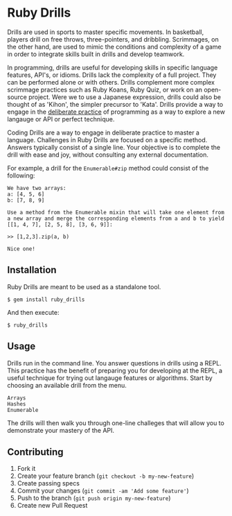 # Ruby Drills

Drills are used in sports to master specific movements. In basketball, players drill on free throws, three-pointers, and dribbling. Scrimmages, on the other hand, are used to mimic the conditions and complexity of a game in order to integrate skills built in drills and develop teamwork.

In programming, drills are useful for developing skills in specific language features, API's, or idioms. Drills lack the complexity of a full project. They can be performed alone or with others. Drills complement more complex scrimmage practices such as Ruby Koans, Ruby Quiz, or work on an open-source project. Were we to use a Japanese expression, drills could also be thought of as 'Kihon', the simpler precursor to 'Kata'. Drills provide a way to engage in the [deliberate practice](http://en.wikipedia.org/wiki/Practice_(learning_method)#Deliberate_practice) of programming as a way to explore a new langauge or API or perfect technique.

Coding Drills are a way to engage in deliberate practice to master a language. Challenges in Ruby Drills are focused on a specific method. Answers typically consist of a single line. Your objective is to complete the drill with ease and joy, without consulting any external documentation.

For example, a drill for the `Enumerable#zip` method could consist of the following:

    We have two arrays:
    a: [4, 5, 6]
    b: [7, 8, 9]

    Use a method from the Enumerable mixin that will take one element from
    a new array and merge the corresponding elements from a and b to yield
    [[1, 4, 7], [2, 5, 8], [3, 6, 9]]:

    >> [1,2,3].zip(a, b)

    Nice one!

## Installation

Ruby Drills are meant to be used as a standalone tool.

    $ gem install ruby_drills

And then execute:

    $ ruby_drills

## Usage

Drills run in the command line. You answer questions in drills using a REPL. This practice has the benefit of preparing you for developing at the REPL, a useful technique for trying out langauge features or algorithms.
Start by choosing an available drill from the menu.

    Arrays
    Hashes
    Enumerable

The drills will then walk you through one-line challeges that will allow you to demonstrate your mastery of the API.

## Contributing

1. Fork it
2. Create your feature branch (`git checkout -b my-new-feature`)
3. Create passing specs
4. Commit your changes (`git commit -am 'Add some feature'`)
5. Push to the branch (`git push origin my-new-feature`)
6. Create new Pull Request
